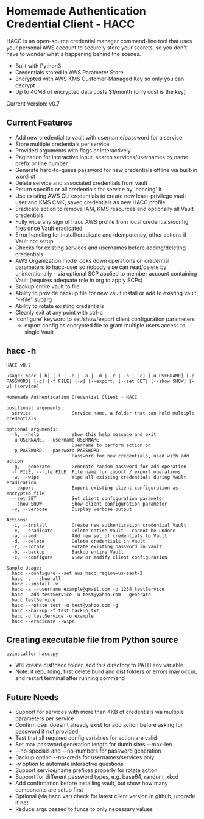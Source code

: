 # Homemade Authentication Credential Client - HACC

HACC is an open-source credential manager command-line tool that uses your personal AWS account to securely store your secrets, so you don't have to wonder what's happening behind the scenes.

* Built with Python3
* Credentials stored in AWS Parameter Store
* Encrypted with AWS KMS Customer-Managed Key so only you can decrypt
* Up to 40MB of encrypted data costs $1/month (only cost is the key)

Current Version: v0.7

## Current Features

* Add new credential to vault with username/password for a service
* Store multiple credentials per service
* Provided arguments with flags or interactively
* Pagination for interactive input, search services/usernames by name prefix or line number
* Generate hard-to-guess password for new credentials offline via built-in wordlist
* Delete service and associated credentials from vault
* Return specific or all credentials for service by 'haccing' it
* Use existing AWS CLI credentials to create new least-privilege vault user and KMS CMK, saved credentials as new HACC profile
* Eradicate action to remove IAM, KMS resources and optionally all Vault credentials
* Fully wipe any sign of hacc AWS profile from local credentials/config files once Vault eradicated
* Error handling for install/eradicate and idempotency, other actions if Vault not setup
* Checks for existing services and usernames before adding/deleting credentials
* AWS Organization mode locks down operations on credential parameters to hacc-user so nobody else can read/delete by unintentionally - via optional SCP applied to member account containing Vault (requires adequate role in org to apply SCPs)
* Backup entire vault to file
* Ability to provide backup file for new vault install or add to existing vault, "--file" subarg
* Ability to rotate existing credentials
* Cleanly exit at any point with ctrl-c
* 'configure' keyword to set/show/export client configuration parameters
    * export config as encrypted file to grant multiple users access to single Vault


## hacc -h
```
HACC v0.7

usage: hacc [-h] [-i | -e | -a | -d | -r | -b | -c] [-u USERNAME] [-p PASSWORD] [-g] [-f FILE] [-w] [--export] [--set SET] [--show SHOW] [-v] [service]

Homemade Authentication Credential Client - HACC

positional arguments:
  service               Service name, a folder that can hold multiple credentials

optional arguments:
  -h, --help            show this help message and exit
  -u USERNAME, --username USERNAME
                        Username to perform action on
  -p PASSWORD, --password PASSWORD
                        Password for new credentials, used with add action
  -g, --generate        Generate random password for add operation
  -f FILE, --file FILE  File name for import / export operations
  -w, --wipe            Wipe all existing credentials during Vault eradication
  --export              Export existing client configuration as encrypted file
  --set SET             Set client configuration parameter
  --show SHOW           Show client configuration parameter
  -v, --verbose         Display verbose output

Actions:
  -i, --install         Create new authentication credential Vault
  -e, --eradicate       Delete entire Vault - cannot be undone
  -a, --add             Add new set of credentials to Vault
  -d, --delete          Delete credentials in Vault
  -r, --rotate          Rotate existing password in Vault
  -b, --backup          Backup entire Vault
  -c, --configure       View or modify client configuration

Sample Usage:
  hacc --configure --set aws_hacc_region=us-east-2
  hacc -c --show all
  hacc --install -v
  hacc -a --username example@gmail.com -p 1234 testService
  hacc --add testService -u test@yahoo.com --generate
  hacc testService
  hacc --rotate test -u test@yahoo.com -g
  hacc --backup -f test_backup.txt
  hacc -d testService -u example
  hacc --eradicate --wipe
```

## Creating executable file from Python source
```pyinstaller hacc.py```
* Will create dist\hacc folder, add this directory to PATH env variable
* Note: if rebuilding, first delete build and dist folders or errors may occur, and restart terminal after running command

## Future Needs
* Support for services with more than 4KB of credentials via multiple parameters per service
* Confirm user doesn't already exist for add action before asking for password if not provided
* Test that all required config variables for action are valid
* Set max password generation length for dumb sites --max-len
* --no-specials and --no-numbers for password generation
* Backup option --no-creds for usernames/services only
* -y option to automate interactive questions
* Support service/name prefixes properly for rotate action
* Support for different password types, e.g. base64, random, xkcd
* Add confirmation before installing vault, but show how many components are setup first
* Optional (via hacc var) check for latest client version in github, upgrade if not
* Reduce args passed to funcs to only necessary values